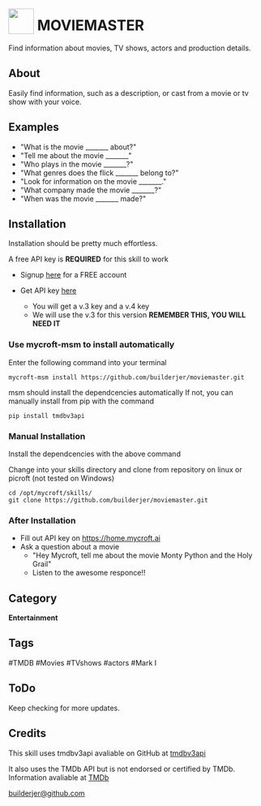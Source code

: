 # <img src='PrimaryLogo_Green.png' width='50' style='vertical-align:bottom'/> MOVIEMASTER
Find information about movies, TV shows, actors and production details.

## About

Easily find information, such as a description, or cast from a movie or tv show with your voice.

## Examples
 - "What is the movie _______ about?"
 - "Tell me about the movie _______"
 - "Who plays in the movie _______?"
 - "What genres does the flick _______ belong to?"
 - "Look for information on the movie _______."
 - "What company made the movie _______?"
 - "When was the movie _______ made?"

## Installation
Installation should be pretty much effortless.

A free API key is **REQUIRED** for this skill to work

* Signup [here](https://www.themoviedb.org/account/signup) for a FREE account

* Get API key [here](https://www.themoviedb.org/settings/api)
  * You will get a v.3 key and a v.4 key
  * We will use the v.3 for this version **REMEMBER THIS, YOU WILL NEED IT**

### Use mycroft-msm to install automatically
Enter the following command into your terminal

```
mycroft-msm install https://github.com/builderjer/moviemaster.git
```

msm should install the dependcencies automatically
If not, you can manually install from pip with the command

```
pip install tmdbv3api
```

### Manual Installation
Install the dependcencies with the above command

Change into your skills directory and clone from repository
on linux or picroft (not tested on Windows)

```
cd /opt/mycroft/skills/
git clone https://github.com/builderjer/moviemaster.git 
```

### After Installation

* Fill out API key on https://home.mycroft.ai
* Ask a question about a movie
  * "Hey Mycroft, tell me about the movie Monty Python and the Holy Grail"
  * Listen to the awesome responce!!

## Category
**Entertainment**

## Tags
#TMDB
#Movies
#TVshows
#actors
#Mark I

## ToDo
Keep checking for more updates.

## Credits
This skill uses tmdbv3api avaliable on GitHub at [tmdbv3api](https://github.com/AnthonyBloomer/tmdbv3api.git)

It also uses the TMDb API but is not endorsed or certified by TMDb.  Information avaliable at [TMDb](https://www.themoviedb.org/)

builderjer@github.com
